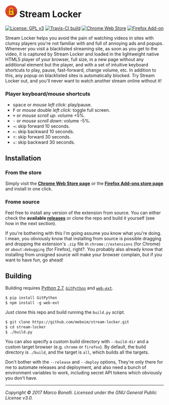 ![Logo][logo-img] Stream Locker
===============================

[![License: GPL v3][license-img]][license-link]
[![Travis-CI build][travis-img]][travis-link]
[![Chrome Web Store][chrome-img]][chrome-link]
[![Firefox Add-on][firefox-img]][firefox-link]

Stream Locker helps you avoid the pain of watching videos in sites with clumsy players you're not familiar with and full of annoying ads and popups. Whenever you visit a blacklisted streaming site, as soon as you get to the video, it is captured by Stream Locker and loaded in the lightweight native HTML5 player of your browser, full size, in a new page without any additional element but the player, and with a set of intuitive keyboard shortcuts to play, pause, fast-forward, change volume, etc. In addition to this, any popup on blacklisted sites is automatically blocked. Try Stream Locker out, and you'll never want to watch another stream online without it!

### Player keyboard/mouse shortcuts

 - <kbd>space</kbd> or *mouse left click*: play/pause.
 - <kbd>F</kbd> or *mouse double left click*: toggle full screen.
 - <kbd>+</kbd> or *mouse scroll up*: volume +5%.
 - <kbd>-</kbd> or *mouse scroll down*: volume -5%.
 - <kbd>→</kbd>: skip forward 10 seconds.
 - <kbd>←</kbd>: skip backward 10 seconds.
 - <kbd>↑</kbd>: skip forward 30 seconds.
 - <kbd>↓</kbd>: skip backward 30 seconds.

Installation
------------

### From the store

Simply visit the **[Chrome Web Store page][chrome-link]** or the **[Firefox Add-ons store page][firefox-link]** and install in one click.

### Frome source

Feel free to install any version of the extension from source. You can either check the **available [releases][1]** or clone the repo and build it yourself (see how in the next section).

If you're bothering with this I'm going assume you know what you're doing. I mean, you obviously know that installing from source is possible dragging and dropping the extension's `.zip` file in `chrome://extensions` (for Chrome) or `about:debugging` (for Firefox), right?. You probably also already know that installing from unsigned source will make your browser complain, but if you want to have fun, go ahead!

Building
--------

Building requires [Python 2.7][2], [`GitPython`][3] and [`web-ext`][4].

	$ pip install GitPython
	$ npm install -g web-ext

Just clone this repo and build running the `build.py` script.

	$ git clone https://github.com/mebeim/stream-locker.git
	$ cd stream-locker
	$ ./build.py

You can also specify a custom build directory with `--build-dir` and a custom target browser (e.g. `chrome` or `firefox`). By default, the build directory is `./build`, and the target is `all`, which builds all the targets.

Don't bother with the `--release` and `--deploy` options, They're only there for me to automate releases and deployment, and also need a bunch of environment variables to work, including secret API tokens which obviously you don't have.

------------------------------------------------------------------------------------------

*Copyright &copy; 2017 Marco Bonelli. Licensed under the GNU General Public License v3.0.*

 [1]: https://github.com/mebeim/stream-locker/releases
 [2]: https://www.python.org/
 [3]: https://github.com/gitpython-developers/GitPython
 [4]: https://github.com/mozilla/web-ext

 [logo-img]:     https://raw.githubusercontent.com/mebeim/stream-locker/master/resources/images/icons/38.png
 [license-img]:  https://img.shields.io/badge/License-GPL%20v3-blue.svg
 [license-link]: https://www.gnu.org/licenses/gpl-3.0
 [travis-img]:   https://travis-ci.com/mebeim/stream-locker.svg?branch=master
 [travis-link]:  https://travis-ci.com/mebeim/stream-locker
 [chrome-img]:   https://img.shields.io/chrome-web-store/v/dendgcjgnbappncfobbbocpkcahhkajm.svg
 [chrome-link]:  https://chrome.google.com/webstore/detail/stream-locker/dendgcjgnbappncfobbbocpkcahhkajm
 [firefox-img]:  https://img.shields.io/amo/v/stream-locker.svg
 [firefox-link]: https://addons.mozilla.org/en-US/firefox/addon/stream-locker/
